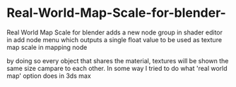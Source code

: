 # Real-World-Map-Scale-for-blender-
Real World Map Scale for blender 
adds a new node group in shader editor in add node menu which outputs a single float value to be used as texture map scale in mapping node

by doing so every object that shares the material, textures will be shown the same size campare to each other. In some way I tried to do what 'real world map' option does in 3ds max 
